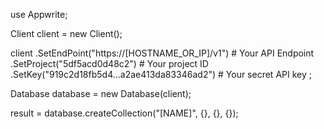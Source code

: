 use Appwrite;

Client client = new Client();

client
  .SetEndPoint("https://[HOSTNAME_OR_IP]/v1") # Your API Endpoint
  .SetProject("5df5acd0d48c2") # Your project ID
  .SetKey("919c2d18fb5d4...a2ae413da83346ad2") # Your secret API key
;

Database database = new Database(client);

result = database.createCollection("[NAME]", {}, {}, {});
